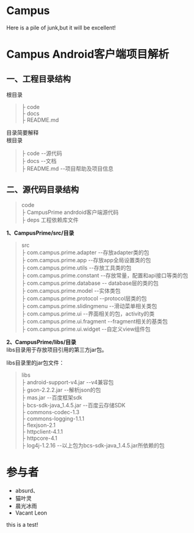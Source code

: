 Campus
======
Here is a pile of junk,but it will be excellent!

# **Campus Android客户端项目解析** #

## **一、工程目录结构** ##

根目录<br>
>├ code <br> 
>├ docs <br>
>├ README.md <br>

目录简要解释<br>
根目录<br>
>├ code --源代码 <br> 
>├ docs --文档 <br>
>├ README.md --项目帮助及项目信息 <br>

## **二、源代码目录结构** ##
>code<br>
>├ CampusPrime  andrdoid客户端源代码<br> 
>├ deps 工程依赖库文件<br>

**1、CampusPrime/src/目录**<br>

>src <br>
>├ com.campus.prime.adapter --存放adapter类的包<br>
>├ com.campus.prime.app --存放app全局设置类的包<br>
>├ com.campus.prime.utils --存放工具类的包<br>
>├ com.campus.prime.constant --存放常量，配置和api接口等类的包<br>
>├ com.campus.prime.database  -- database层的类的包<br>
>├ com.campus.prime.model --实体类包<br>
>├ com.campus.prime.protocol --protocol层类的包<br>
>├ com.campus.prime.slidingmenu --滑动菜单相关类包<br>
>├ com.campus.prime.ui --界面相关的包，activity的类<br>
>├ com.campus.prime.ui.fragment --fragment相关的基类包<br>
>├ com.campus.prime.ui.widget --自定义view组件包<br>


**2、CampusPrime/libs/目录**<br>
libs目录用于存放项目引用的第三方jar包。

libs目录里的jar包文件：

>libs<br>
>├  android-support-v4.jar --v4兼容包<br>
>├  gson-2.2.2.jar --解析json的包<br>
>├  mas.jar --百度框架sdk<br>
>├  bcs-sdk-java_1.4.5.jar --百度云存储SDK<br>
>├  commons-codec-1.3<br>
>├  commons-logging-1.1.1<br>
>├  flexjson-2.1<br>
>├  httpclient-4.1.1<br>
>├  httpcore-4.1<br>
>├  log4j-1.2.16 --以上包为bcs-sdk-java_1.4.5.jar所依赖的包<br>


# **参与者** #
- absurd、
- 猫叶灵
- 晨光冰雨
- Vacant Leon

this is a test!